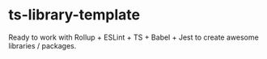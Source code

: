# ts-library-template
Ready to work with Rollup + ESLint + TS + Babel + Jest to create awesome libraries / packages.
